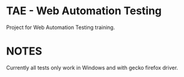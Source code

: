 # TAE - Web Automation Testing

Project for Web Automation Testing training.

# NOTES
Currently all tests only work in Windows and with gecko firefox driver.